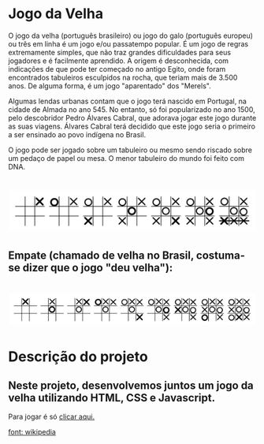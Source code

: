 <h1> Jogo da Velha</h1>

<p>O jogo da velha (português brasileiro) ou jogo do galo (português europeu) ou três em linha é um jogo e/ou passatempo popular. É um jogo de regras extremamente simples, que não traz grandes dificuldades para seus jogadores e é facilmente aprendido. A origem é desconhecida, com indicações de que pode ter começado no antigo Egito, onde foram encontrados tabuleiros esculpidos na rocha, que teriam mais de 3.500 anos. De alguma forma, é um jogo "aparentado" dos "Merels".</p>

<p>Algumas lendas urbanas contam que o jogo terá nascido em Portugal, na cidade de Almada no ano 545. No entanto, só foi popularizado no ano 1500, pelo descobridor Pedro Álvares Cabral, que adorava jogar este jogo durante as suas viagens. Álvares Cabral terá decidido que este jogo seria o primeiro a ser ensinado ao povo indígena no Brasil.</p>

<p>O jogo pode ser jogado sobre um tabuleiro ou mesmo sendo riscado sobre um pedaço de papel ou mesa. O menor tabuleiro do mundo foi feito com DNA.</p>

<h1 align="center"><img src="./img/Tic-tac-toe-game-1.png" alt="Jogo da velha" class="centro" width="500px" heigth="300px"></h1>

<h2>Empate (chamado de velha no Brasil, costuma-se dizer que o jogo "deu velha"):</h2>

<h1 align="center"><img src="./img/Tic-tac-toe-game-2.png" alt="Jogo da velha" class="centro" width="500px" heigth="300px"></h1>


<h1> Descrição do projeto</h1>
<h2>Neste projeto, desenvolvemos juntos um jogo da velha utilizando HTML, CSS e Javascript.</h2>



<p>Para jogar é só <a href="https://g-aleprojetos.github.io/jogoDaVelhaJavascript/">clicar aqui.</a></p>

<a href="https://pt.wikipedia.org/wiki/Jogo_da_velha">font: wikipedia</a>


